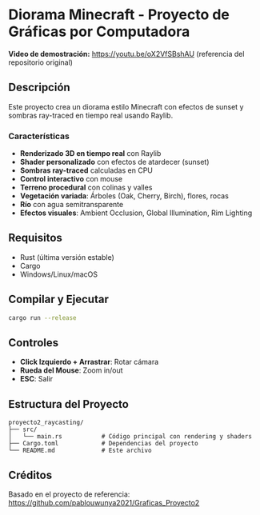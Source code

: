 # Diorama Minecraft - Proyecto de Gráficas por Computadora

**Video de demostración:** https://youtu.be/oX2VfSBshAU (referencia del repositorio original)

## Descripción

Este proyecto crea un diorama estilo Minecraft con efectos de sunset y sombras ray-traced en tiempo real usando Raylib.

### Características

- **Renderizado 3D en tiempo real** con Raylib
- **Shader personalizado** con efectos de atardecer (sunset)
- **Sombras ray-traced** calculadas en CPU
- **Control interactivo** con mouse
- **Terreno procedural** con colinas y valles
- **Vegetación variada**: Árboles (Oak, Cherry, Birch), flores, rocas
- **Río** con agua semitransparente
- **Efectos visuales**: Ambient Occlusion, Global Illumination, Rim Lighting

## Requisitos

- Rust (última versión estable)
- Cargo
- Windows/Linux/macOS

## Compilar y Ejecutar

```bash
cargo run --release
```

## Controles

- **Click Izquierdo + Arrastrar**: Rotar cámara
- **Rueda del Mouse**: Zoom in/out
- **ESC**: Salir

## Estructura del Proyecto

```
proyecto2_raycasting/
├── src/
│   └── main.rs           # Código principal con rendering y shaders
├── Cargo.toml            # Dependencias del proyecto
└── README.md             # Este archivo
```

## Créditos

Basado en el proyecto de referencia: https://github.com/pablouwunya2021/Graficas_Proyecto2

